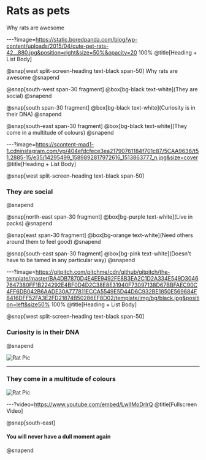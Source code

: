 # Rats as pets

Why rats are awesome

---?image=https://static.boredpanda.com/blog/wp-content/uploads/2015/04/cute-pet-rats-42__880.jpg&position=right&size=50%&opacity=20 100%
@title[Heading + List Body]

@snap[west split-screen-heading text-black span-50]
Why rats are awesome
@snapend

@snap[south-west span-30 fragment]
@box[bg-black text-white](They are social)
@snapend

@snap[south span-30 fragment]
@box[bg-black text-white](Curiosity is in their DNA)
@snapend

@snap[south-east span-30 fragment]
@box[bg-black text-white](They come in a multitude of colours)
@snapend

---?image=https://scontent-mad1-1.cdninstagram.com/vp/404efdcfece3ea21790761184f701c87/5CAA9636/t51.2885-15/e35/14295499_1589892817972616_1513863777_n.jpg&size=cover
@title[Heading + List Body]

@snap[west split-screen-heading text-black span-50]
### They are social
@snapend

@snap[north-east span-30 fragment]
@box[bg-purple text-white](Live in packs)
@snapend

@snap[east span-30 fragment]
@box[bg-orange text-white](Need others around them to feel good)
@snapend

@snap[south-east span-30 fragment]
@box[bg-pink text-white](Doesn't have to be tamed in any particular way)
@snapend

---?image=https://gitpitch.com/pitchme/cdn/github/gitpitch/the-template/master/BA4DB7870D4E4EE9492FE8B3EA2C1D2A334E549D30467647380FF1B224292E4BF0D4D2C38E8E31940F73097138D67BBFAEC90C4FF6DB042B6AADE30A777811ECCA5549E5D44D6C932BE1850E569684F8416DFF52FA3E2FD21874B50286EF8D02/template/img/bg/black.jpg&position=left&size50% 100%
@title[Heading + List Body]

@snap[west split-screen-heading text-black span-50]
### Curiosity is in their DNA
@snapend

![Rat Pic](https://static.boredpanda.com/blog/wp-content/uploads/2015/04/cute-pet-rats-35__880.jpg)

---
### They come in a multitude of colours

![Rat Pic](https://static.boredpanda.com/blog/wp-content/uploads/2015/04/cute-pet-rats-42__880.jpg)

---?video=https://www.youtube.com/embed/LwlIMoDrIrQ
@title[Fullscreen Video]

@snap[south-east]
<h4>You will never have a dull moment again</h4>
@snapend
